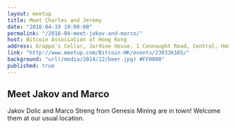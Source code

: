 ```yaml
---
layout: meetup
title: Meet Charles and Jeremy
date: "2016-04-19 19:00:00"
permalink: "/2016-04-meet-jakov-and-marco/"
host: Bitcoin Association of Hong Kong
address: Grappa's Cellar, Jardine House, 1 Connaught Road, Central, Hong Kong
link: "http://www.meetup.com/Bitcoin-HK/events/230336165/"
background: "url(/media/2014/12/beer.jpg) #FF0000"
published: true
---
```


## Meet Jakov and Marco

Jakov Dolic and Marco Streng from Genesis Mining are in town! Welcome them at our usual location.

